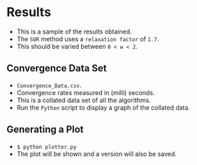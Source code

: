 # Results
* This is a sample of the results obtained.
* The `SOR` method uses a `relaxation factor` of `1.7`.
* This should be varied between `0 < w < 2`.

## Convergence Data Set
* `Convergence_Data.csv`.
* Convergence rates measured in (milli) seconds.
* This is a collated data set of all the algorithms.
* Run the `Python` script to display a graph of the collated data.

## Generating a Plot
* `$ python plotter.py`
* The plot will be shown and a version will also be saved.
